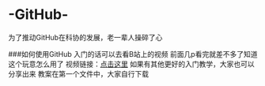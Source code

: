 # -GitHub-
为了推动GitHub在科协的发展，老一辈人操碎了心

###如何使用GitHub
入门的话可以去看B站上的视频
前面几p看完就差不多了知道这个玩意怎么用了
视频链接：[点击这里](https://www.bilibili.com/video/av10475153?from=search&seid=9983555586601720684)
如果有其他更好的入门教学，大家也可以分享出来
教案在第一个文件中，大家自行下载



